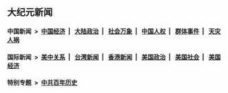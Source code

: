 ## 大纪元新闻

#### 中国新闻 &nbsp;>&nbsp; [中国经济](indexes/ncid283/README.md?08172045) &nbsp;| &nbsp; [大陆政治](indexes/ncid277/README.md?08172045) &nbsp;| &nbsp; [社会万象](indexes/ncid282/README.md?08172045) &nbsp;| &nbsp; [中国人权](indexes/ncid278/README.md?08172045) &nbsp;| &nbsp; [群体事件](indexes/ncid279/README.md?08172045) &nbsp;| &nbsp; [天灾人祸](indexes/ncid280/README.md?08172045)

#### 国际新闻 &nbsp;>&nbsp; [美中关系](indexes/nf1412576/README.md?08172045) &nbsp;| &nbsp; [台湾新闻](indexes/ncid1349361/README.md?08172045) &nbsp;| &nbsp; [香港新闻](indexes/ncid1349362/README.md?08172045) &nbsp;| &nbsp; [美国政治](indexes/ncid1078159/README.md?08172045) &nbsp;| &nbsp; [美国社会](indexes/ncid1078160/README.md?08172045) &nbsp;| &nbsp; [美国经济](indexes/ncid1078158/README.md?08172045)

#### 特别专题 &nbsp;>&nbsp; [中共百年历史](https://github.com/epoch-news/epoch-special/blob/master/README.md?08172045)  

